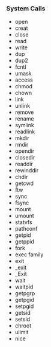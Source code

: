 ### System Calls

- open
- creat
- close
- read
- write
- dup
- dup2
- fcntl
- umask
- access
- chmod
- chown
- link
- unlink
- remove
- rename
- symlink
- readlink
- mkdir
- rmdir
- opendir
- closedir
- readdir
- rewinddir
- chdir
- getcwd
- ftw
- sync
- fsync
- mount
- umount
- statvfs
- pathconf
- getpid
- getppid
- fork
- exec family
- exit
- \_exit
- \_Exit
- wait
- waitpid
- getpgrp
- getpgid
- setpgid
- getsid
- setsid
- chroot
- ulimit
- nice
